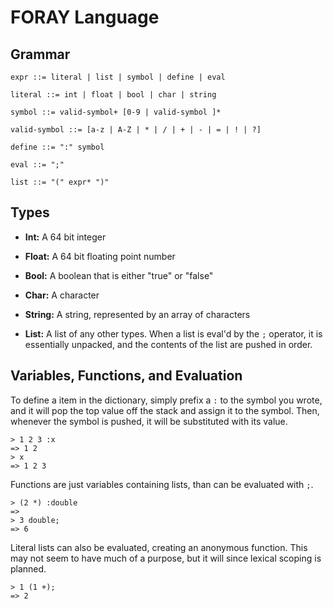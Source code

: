 # FORAY Language

## Grammar

```
expr ::= literal | list | symbol | define | eval

literal ::= int | float | bool | char | string

symbol ::= valid-symbol+ [0-9 | valid-symbol ]*

valid-symbol ::= [a-z | A-Z | * | / | + | - | = | ! | ?]

define ::= ":" symbol

eval ::= ";"

list ::= "(" expr* ")"
```

## Types

- **Int:** A 64 bit integer

- **Float:** A 64 bit floating point number

- **Bool:** A boolean that is either "true" or "false"

- **Char:** A character

- **String:** A string, represented by an array of characters

- **List:** A list of any other types. When a list is eval'd by the `;` operator, it is essentially unpacked, and the contents of the list are pushed in order.

## Variables, Functions, and Evaluation

To define a item in the dictionary, simply prefix a `:` to the symbol you wrote, and it will pop the top value off the stack and assign it to the symbol.
Then, whenever the symbol is pushed, it will be substituted with its value.

```
> 1 2 3 :x
=> 1 2
> x
=> 1 2 3
```

Functions are just variables containing lists, than can be evaluated with `;`.

```
> (2 *) :double
=>
> 3 double;
=> 6
```

Literal lists can also be evaluated, creating an anonymous function.
This may not seem to have much of a purpose, but it will since lexical scoping is planned.

```
> 1 (1 +);
=> 2
```
